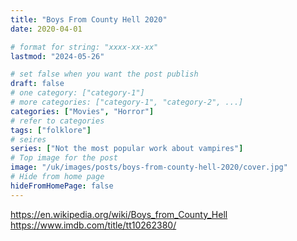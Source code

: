 ```yaml
---
title: "Boys From County Hell 2020"
date: 2020-04-01

# format for string: "xxxx-xx-xx"
lastmod: "2024-05-26"

# set false when you want the post publish
draft: false
# one category: ["category-1"]
# more categories: ["category-1", "category-2", ...]
categories: ["Movies", "Horror"]
# refer to categories
tags: ["folklore"]
# seires
series: ["Not the most popular work about vampires"]
# Top image for the post
image: "/uk/images/posts/boys-from-county-hell-2020/cover.jpg"
# Hide from home page
hideFromHomePage: false
---
```

https://en.wikipedia.org/wiki/Boys_from_County_Hell
https://www.imdb.com/title/tt10262380/
<!--more-->